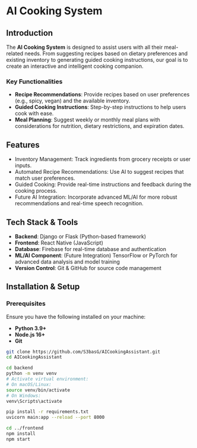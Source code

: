 # AI Cooking System



## Introduction
The **AI Cooking System** is designed to assist users with all their meal-related needs. From suggesting recipes based on dietary preferences and existing inventory to generating guided cooking instructions, our goal is to create an interactive and intelligent cooking companion.

### Key Functionalities
- **Recipe Recommendations**: Provide recipes based on user preferences (e.g., spicy, vegan) and the available inventory.
- **Guided Cooking Instructions**: Step-by-step instructions to help users cook with ease.
- **Meal Planning**: Suggest weekly or monthly meal plans with considerations for nutrition, dietary restrictions, and expiration dates.

## Features

   - Inventory Management: Track ingredients from grocery receipts or user inputs.  
   - Automated Recipe Recommendations: Use AI to suggest recipes that match user preferences.  
   - Guided Cooking: Provide real-time instructions and feedback during the cooking process.  
   - Future AI Integration: Incorporate advanced ML/AI for more robust recommendations and real-time speech recognition.

## Tech Stack & Tools
- **Backend**: Django or Flask (Python-based framework)  
- **Frontend**: React Native (JavaScript)  
- **Database**: Firebase for real-time database and authentication  
- **ML/AI Component**: (Future Integration) TensorFlow or PyTorch for advanced data analysis and model training  
- **Version Control**: Git & GitHub for source code management  

## Installation & Setup

### Prerequisites
Ensure you have the following installed on your machine:
- **Python 3.9+**
- **Node.js 16+**
- **Git**

```bash
git clone https://github.com/S3basG/AICookingAssistant.git
cd AICookingAssistant

```
```bash
cd backend
python -m venv venv
# Activate virtual environment:
# On macOS/Linux:
source venv/bin/activate
# On Windows:
venv\Scripts\activate

pip install -r requirements.txt
uvicorn main:app --reload --port 8000
```
```bash
cd ../frontend
npm install
npm start
```
